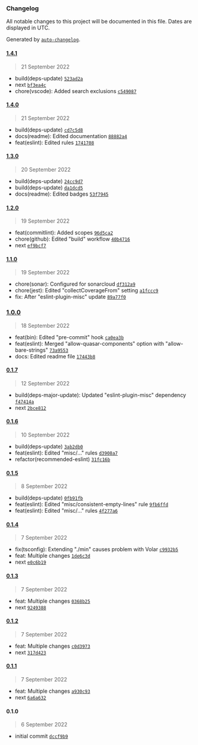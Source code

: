 ### Changelog

All notable changes to this project will be documented in this file. Dates are displayed in UTC.

Generated by [`auto-changelog`](https://github.com/CookPete/auto-changelog).

#### [1.4.1](https://github.com/ilyub/real-config/compare/1.4.0...1.4.1)

> 21 September 2022

- build(deps-update) [`523ad2a`](https://github.com/ilyub/real-config/commit/523ad2abc609db0f2d38a56c4df3d43b697eeb91)
- next [`bf3ea4c`](https://github.com/ilyub/real-config/commit/bf3ea4cf8ae2bbc8779063dce0d6e5ac24305c9f)
- chore(vscode): Added search exclusions [`c549087`](https://github.com/ilyub/real-config/commit/c549087cd2d0a515c97d1ca6c2951ec748955bd0)

#### [1.4.0](https://github.com/ilyub/real-config/compare/1.3.0...1.4.0)

> 21 September 2022

- build(deps-update) [`cd7c5d8`](https://github.com/ilyub/real-config/commit/cd7c5d87bef409bb4ff511ca7d181ba81cb4d4ed)
- docs(readme): Edited documentation [`88882a4`](https://github.com/ilyub/real-config/commit/88882a4b81a804ced1b9bf4636c5a80618cacc80)
- feat(eslint): Edited rules [`1741708`](https://github.com/ilyub/real-config/commit/17417084aada036ddc74c3b37817223184d9778a)

#### [1.3.0](https://github.com/ilyub/real-config/compare/1.2.0...1.3.0)

> 20 September 2022

- build(deps-update) [`24cc9d7`](https://github.com/ilyub/real-config/commit/24cc9d7fe2acca39f0aa6e808a0a8cf1158dfe5c)
- build(deps-update) [`da1dcd5`](https://github.com/ilyub/real-config/commit/da1dcd5fa2675dd5b93818482e301e6c6e246a14)
- docs(readme): Edited badges [`53f7945`](https://github.com/ilyub/real-config/commit/53f794555ca571e4d416ec2d292f76a2aadea6dd)

#### [1.2.0](https://github.com/ilyub/real-config/compare/1.1.0...1.2.0)

> 19 September 2022

- feat(commitlint): Added scopes [`96d5ca2`](https://github.com/ilyub/real-config/commit/96d5ca20e9baed8a472bbad93926a21e6fc45a53)
- chore(github): Edited "build" workflow [`40b4716`](https://github.com/ilyub/real-config/commit/40b471653cb1981a07bd45626c951acef0526d96)
- next [`ef9bcf7`](https://github.com/ilyub/real-config/commit/ef9bcf7016d0d43b4d62ac45e67b7b65bb50d5e5)

#### [1.1.0](https://github.com/ilyub/real-config/compare/1.0.0...1.1.0)

> 19 September 2022

- chore(sonar): Configured for sonarcloud [`df312a9`](https://github.com/ilyub/real-config/commit/df312a9084078a6c2a5122108dd33321a1c1bec7)
- chore(jest): Edited "collectCoverageFrom" setting [`a1fccc9`](https://github.com/ilyub/real-config/commit/a1fccc9549c5cf21bf8587f51872b1302682f976)
- fix: After "eslint-plugin-misc" update [`89a77f0`](https://github.com/ilyub/real-config/commit/89a77f0a9f42f6a6afb3b54a4b842627dcbb68da)

### [1.0.0](https://github.com/ilyub/real-config/compare/0.1.7...1.0.0)

> 18 September 2022

- feat(bin): Edited "pre-commit" hook [`ca0ea3b`](https://github.com/ilyub/real-config/commit/ca0ea3b2a6ef22f82fd4253018d7cab6ccfe80f7)
- feat(eslint): Merged "allow-quasar-components" option with "allow-bare-strings" [`73a9553`](https://github.com/ilyub/real-config/commit/73a95531f371dd92be7ab42c38287542401c4581)
- docs: Edited readme file [`17443b8`](https://github.com/ilyub/real-config/commit/17443b8d5165f6aba15a4e6d89d438d94792a634)

#### [0.1.7](https://github.com/ilyub/real-config/compare/0.1.6...0.1.7)

> 12 September 2022

- build(deps-major-update): Updated "eslint-plugin-misc" dependency [`f47414a`](https://github.com/ilyub/real-config/commit/f47414ac9deff59fa041b504eb2780d996190dcb)
- next [`2bce812`](https://github.com/ilyub/real-config/commit/2bce81230e1e1c966a11c2d218bb31d5dc1dbbbc)

#### [0.1.6](https://github.com/ilyub/real-config/compare/0.1.5...0.1.6)

> 10 September 2022

- build(deps-update) [`3ab2db0`](https://github.com/ilyub/real-config/commit/3ab2db0601f115e11ca68cc1ad5cd6d91a89c30e)
- feat(eslint): Edited "misc/..." rules [`d3908a7`](https://github.com/ilyub/real-config/commit/d3908a712e7b735a6dbeb1710f31334a34c92637)
- refactor(recommended-eslint) [`31fc16b`](https://github.com/ilyub/real-config/commit/31fc16b4f36ba259ec2e7a1d27151f991dbbc80b)

#### [0.1.5](https://github.com/ilyub/real-config/compare/0.1.4...0.1.5)

> 8 September 2022

- build(deps-update) [`0fb91fb`](https://github.com/ilyub/real-config/commit/0fb91fb402d254951e0888e2d32f87c75bcf0050)
- feat(eslint): Edited "misc/consistent-empty-lines" rule [`9fb6ffd`](https://github.com/ilyub/real-config/commit/9fb6ffd5694067873dd9776b63c730a58ce9c11d)
- feat(eslint): Edited "misc/..." rules [`4f277a6`](https://github.com/ilyub/real-config/commit/4f277a6640b81bb15b35d51621522e274c540447)

#### [0.1.4](https://github.com/ilyub/real-config/compare/0.1.3...0.1.4)

> 7 September 2022

- fix(tsconfig): Extending "./min" causes problem with Volar [`c9932b5`](https://github.com/ilyub/real-config/commit/c9932b50c44287dc13e8ee48ef8290d84332ee74)
- feat: Multiple changes [`1de6c3d`](https://github.com/ilyub/real-config/commit/1de6c3d5a9f992594b4bb75269853efd90da5eac)
- next [`e0c6b19`](https://github.com/ilyub/real-config/commit/e0c6b19565b884fa58aee297ba345c94600032ca)

#### [0.1.3](https://github.com/ilyub/real-config/compare/0.1.2...0.1.3)

> 7 September 2022

- feat: Multiple changes [`0368b25`](https://github.com/ilyub/real-config/commit/0368b25112b134c60ef3ef4a5162055f6e0d6fce)
- next [`9249388`](https://github.com/ilyub/real-config/commit/9249388b84f9ca6275ea83f004ade145a0b0f83d)

#### [0.1.2](https://github.com/ilyub/real-config/compare/0.1.1...0.1.2)

> 7 September 2022

- feat: Multiple changes [`c0d3973`](https://github.com/ilyub/real-config/commit/c0d39734f5e7c2258176b594e33f77fbaf59f378)
- next [`317d423`](https://github.com/ilyub/real-config/commit/317d4236eb586373397d8062462c14c3629b41f4)

#### [0.1.1](https://github.com/ilyub/real-config/compare/0.1.0...0.1.1)

> 7 September 2022

- feat: Multiple changes [`a930c93`](https://github.com/ilyub/real-config/commit/a930c93149eb62f62fd188dc0813549ff8e7baeb)
- next [`6a6a632`](https://github.com/ilyub/real-config/commit/6a6a6327997731453b5503d67981acfa44a31141)

#### 0.1.0

> 6 September 2022

- initial commit [`dccf9b9`](https://github.com/ilyub/real-config/commit/dccf9b9be13d05dd94da8d97328424d4af429c78)
